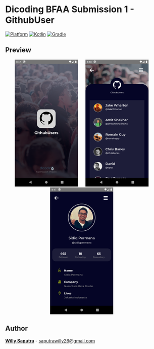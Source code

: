 # Dicoding BFAA Submission 1 - GithubUser
 [![Platform](https://img.shields.io/badge/platform-Android-green.svg)](http://developer.android.com/index.html) [![Kotlin](https://img.shields.io/badge/kotlin-1.3.61-blue.svg)](http://kotlinlang.org) [![Gradle](https://img.shields.io/badge/gradle-3.6.1-%2366DCB8.svg)](https://developer.android.com/studio/releases/gradle-plugin) 

## Preview
<p align="center">
    <img src="assets/app_splash.png"
        alt="Splash Screen view"    
        style="margin-right: 20px;"    
        width="200" />
    <img src="assets/app_listview.png"
        alt="ListView Screen"    
        style="margin-right: 20px;"    
        width="200" />
    <img src="assets/app_detail.png"
        alt="Detail Screen"    
        style="margin-right: 20px;"    
        width="200" />
</p>

## Author
[**Willy Saputra**](https://www.linkedin.com/in/willshuffy/) - saputrawilly26@gmail.com
